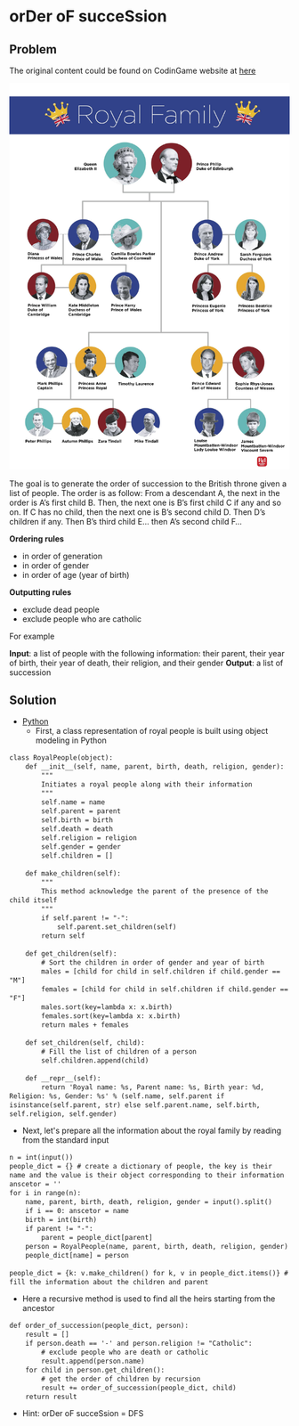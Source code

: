 # orDer oF succeSsion

## Problem

The original content could be found on CodinGame website at [here](https://www.codingame.com/ide/puzzle/order-of-succession)

![Royal Family Tree](https://github.com/nnguyen168/codingame-puzzle/blob/master/Easy/orDer-oF-succeSsion/royal-tree.jpg)

The goal is to generate the order of succession to the British throne given a list of people. The order is as follow:
From a descendant A, the next in the order is A’s first child B.
Then, the next one is B’s first child C if any and so on.
If C has no child, then the next one is B’s second child D.
Then D’s children if any. Then B’s third child E… then A’s second child F…

__Ordering rules__
* in order of generation
* in order of gender
* in order of age (year of birth)

__Outputting rules__
* exclude dead people
* exclude people who are catholic

For example

**Input**: a list of people with the following information: their parent, their year of birth, their year of death, their religion, and their gender
**Output**: a list of succession

## Solution
* [Python](https://github.com/nnguyen168/codingame-puzzle/blob/master/Easy/orDer-oF-succeSsion/object-modelling.py)
  * First, a class representation of royal people is built using object modeling in Python
```
class RoyalPeople(object):
    def __init__(self, name, parent, birth, death, religion, gender):
        """
        Initiates a royal people along with their information
        """
        self.name = name
        self.parent = parent
        self.birth = birth
        self.death = death
        self.religion = religion
        self.gender = gender
        self.children = []
        
    def make_children(self):
        """
        This method acknowledge the parent of the presence of the child itself
        """
        if self.parent != "-":
            self.parent.set_children(self)
        return self
        
    def get_children(self):
        # Sort the children in order of gender and year of birth
        males = [child for child in self.children if child.gender == "M"]
        females = [child for child in self.children if child.gender == "F"]
        males.sort(key=lambda x: x.birth)
        females.sort(key=lambda x: x.birth)
        return males + females
        
    def set_children(self, child):
        # Fill the list of children of a person
        self.children.append(child)
        
    def __repr__(self):
        return 'Royal name: %s, Parent name: %s, Birth year: %d, Religion: %s, Gender: %s' % (self.name, self.parent if isinstance(self.parent, str) else self.parent.name, self.birth, self.religion, self.gender)

```
  * Next, let's prepare all the information about the royal family by reading from the standard input
```
n = int(input())
people_dict = {} # create a dictionary of people, the key is their name and the value is their object corresponding to their information
anscetor = ''
for i in range(n):
    name, parent, birth, death, religion, gender = input().split()
    if i == 0: anscetor = name
    birth = int(birth)
    if parent != "-":
        parent = people_dict[parent]
    person = RoyalPeople(name, parent, birth, death, religion, gender)   
    people_dict[name] = person

people_dict = {k: v.make_children() for k, v in people_dict.items()} # fill the information about the children and parent
```
  * Here a recursive method is used to find all the heirs starting from the ancestor
```
def order_of_succession(people_dict, person):
    result = []
    if person.death == '-' and person.religion != "Catholic":
        # exclude people who are death or catholic
        result.append(person.name)
    for child in person.get_children():
        # get the order of children by recursion
        result += order_of_succession(people_dict, child)
    return result
```
  * Hint: orDer oF succeSsion = DFS


